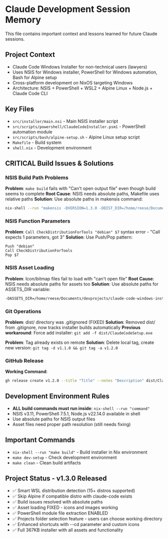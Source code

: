 # Claude Development Session Memory

This file contains important context and lessons learned for future Claude sessions.

## Project Context
- Claude Code Windows Installer for non-technical users (lawyers)
- Uses NSIS for Windows installer, PowerShell for Windows automation, Bash for Alpine setup
- Cross-platform development on NixOS targeting Windows
- Architecture: NSIS + PowerShell + WSL2 + Alpine Linux + Node.js + Claude Code CLI

## Key Files
- `src/installer/main.nsi` - Main NSIS installer script
- `src/scripts/powershell/ClaudeCodeInstaller.psm1` - PowerShell automation module  
- `src/scripts/bash/alpine-setup.sh` - Alpine Linux setup script
- `Makefile` - Build system
- `shell.nix` - Development environment

## CRITICAL Build Issues & Solutions

### NSIS Build Path Problems
**Problem**: `make build` fails with "Can't open output file" even though build seems to complete
**Root Cause**: NSIS needs absolute paths, Makefile uses relative paths
**Solution**: Use absolute paths in makensis command:
```bash
nix-shell --run "makensis -DVERSION=1.3.0 -DDIST_DIR=/home/reese/Documents/devprojects/claude-code-windows-installer/dist -DASSETS_DIR=/home/reese/Documents/devprojects/claude-code-windows-installer/generated-images -DBUILD_DIR=/home/reese/Documents/devprojects/claude-code-windows-installer/build src/installer/main.nsi"
```

### NSIS Function Parameters  
**Problem**: `Call CheckDistributionForTools "debian" $7` syntax error - "Call expects 1 parameters, got 3"
**Solution**: Use Push/Pop pattern:
```nsis
Push "debian"
Call CheckDistributionForTools  
Pop $7
```

### NSIS Asset Loading
**Problem**: Icon/bitmap files fail to load with "can't open file" 
**Root Cause**: NSIS needs absolute paths for assets too
**Solution**: Use absolute paths for ASSETS_DIR variable:
```bash
-DASSETS_DIR=/home/reese/Documents/devprojects/claude-code-windows-installer/generated-images
```

### Git Operations
**Problem**: dist/ directory was .gitignored (FIXED)
**Solution**: Removed dist/ from .gitignore, now tracks installer builds automatically
**Previous workaround**: Force add installer: `git add -f dist/ClaudeCodeSetup.exe`

**Problem**: Tag already exists on remote
**Solution**: Delete local tag, create new version: `git tag -d v1.1.0 && git tag -a v1.2.0`

### GitHub Release
**Working Command**:
```bash
gh release create v1.2.0 --title "Title" --notes "Description" dist/ClaudeCodeSetup.exe
```

## Development Environment Rules
- **ALL build commands must run inside**: `nix-shell --run "command"`
- NSIS v3.11, PowerShell 7.5.1, Node.js v22.14.0 available in shell
- Use absolute paths for NSIS output files
- Asset files need proper path resolution (still needs fixing)

## Important Commands
- `nix-shell --run "make build"` - Build installer in Nix environment
- `make dev-setup` - Check development environment
- `make clean` - Clean build artifacts

## Project Status - v1.3.0 Released
- ✅ Smart WSL distribution detection (15+ distros supported)
- ✅ Skip Alpine if compatible distro with claude-code exists  
- ✅ Build issues resolved with absolute paths
- ✅ Asset loading FIXED - icons and images working
- ✅ PowerShell module file extraction ENABLED
- ✅ Projects folder selection feature - users can choose working directory
- ✅ Enhanced shortcuts with --cd parameter and custom icons
- ✅ Full 367KB installer with all assets and functionality
